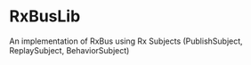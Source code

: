 # RxBusLib
An implementation of RxBus using Rx Subjects (PublishSubject, ReplaySubject, BehaviorSubject)
